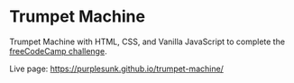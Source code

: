 # Trumpet Machine

Trumpet Machine with HTML, CSS, and Vanilla JavaScript to complete the [freeCodeCamp challenge](https://www.freecodecamp.org/learn/front-end-libraries/front-end-libraries-projects/build-a-drum-machine).

Live page: https://purplesunk.github.io/trumpet-machine/
